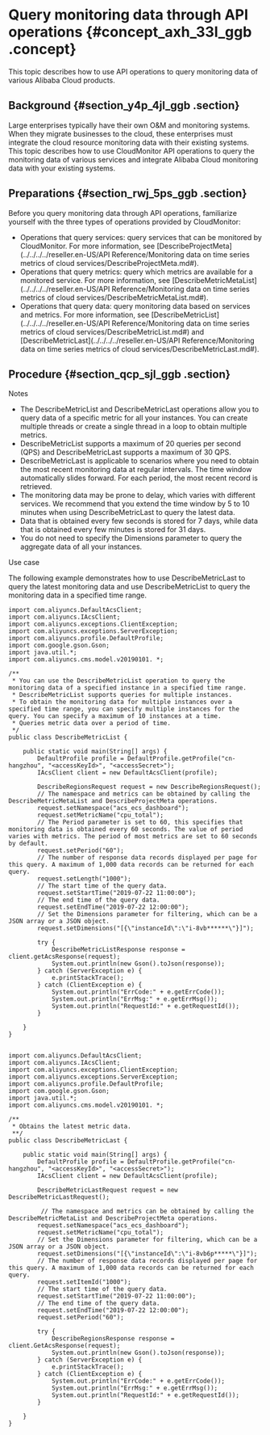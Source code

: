 # Query monitoring data through API operations {#concept_axh_33l_ggb .concept}

This topic describes how to use API operations to query monitoring data of various Alibaba Cloud products.

## Background {#section_y4p_4jl_ggb .section}

Large enterprises typically have their own O&M and monitoring systems. When they migrate businesses to the cloud, these enterprises must integrate the cloud resource monitoring data with their existing systems. This topic describes how to use CloudMonitor API operations to query the monitoring data of various services and integrate Alibaba Cloud monitoring data with your existing systems.

## Preparations {#section_rwj_5ps_ggb .section}

Before you query monitoring data through API operations, familiarize yourself with the three types of operations provided by CloudMonitor:

-   Operations that query services: query services that can be monitored by CloudMonitor. For more information, see [DescribeProjectMeta](../../../../reseller.en-US/API Reference/Monitoring data on time series metrics of cloud services/DescribeProjectMeta.md#).
-   Operations that query metrics: query which metrics are available for a monitored service. For more information, see [DescribeMetricMetaList](../../../../reseller.en-US/API Reference/Monitoring data on time series metrics of cloud services/DescribeMetricMetaList.md#).
-   Operations that query data: query monitoring data based on services and metrics. For more information, see [DescribeMetricList](../../../../reseller.en-US/API Reference/Monitoring data on time series metrics of cloud services/DescribeMetricList.md#) and [DescribeMetricLast](../../../../reseller.en-US/API Reference/Monitoring data on time series metrics of cloud services/DescribeMetricLast.md#).

## Procedure {#section_qcp_sjl_ggb .section}

Notes

-   The DescribeMetricList and DescribeMetricLast operations allow you to query data of a specific metric for all your instances. You can create multiple threads or create a single thread in a loop to obtain multiple metrics.
-   DescribeMetricList supports a maximum of 20 queries per second \(QPS\) and DescribeMetricLast supports a maximum of 30 QPS.
-   DescribeMetricLast is applicable to scenarios where you need to obtain the most recent monitoring data at regular intervals. The time window automatically slides forward. For each period, the most recent record is retrieved.
-   The monitoring data may be prone to delay, which varies with different services. We recommend that you extend the time window by 5 to 10 minutes when using DescribeMetricLast to query the latest data.
-   Data that is obtained every few seconds is stored for 7 days, while data that is obtained every few minutes is stored for 31 days.
-   You do not need to specify the Dimensions parameter to query the aggregate data of all your instances.

Use case

The following example demonstrates how to use DescribeMetricLast to query the latest monitoring data and use DescribeMetricList to query the monitoring data in a specified time range.

``` {#codeblock_lt7_uyv_77k .language-java}
import com.aliyuncs.DefaultAcsClient;
import com.aliyuncs.IAcsClient;
import com.aliyuncs.exceptions.ClientException;
import com.aliyuncs.exceptions.ServerException;
import com.aliyuncs.profile.DefaultProfile;
import com.google.gson.Gson;
import java.util.*;
import com.aliyuncs.cms.model.v20190101. *;

/**
 * You can use the DescribeMetricList operation to query the monitoring data of a specified instance in a specified time range.
 * DescribeMetricList supports queries for multiple instances.
 * To obtain the monitoring data for multiple instances over a specified time range, you can specify multiple instances for the query. You can specify a maximum of 10 instances at a time.
 * Queries metric data over a period of time.
 */
public class DescribeMetricList {

    public static void main(String[] args) {
        DefaultProfile profile = DefaultProfile.getProfile("cn-hangzhou", "<accessKeyId>", "<accessSecret>");
        IAcsClient client = new DefaultAcsClient(profile);

        DescribeRegionsRequest request = new DescribeRegionsRequest();
        // The namespace and metrics can be obtained by calling the DescribeMetricMetaList and DescribeProjectMeta operations.
        request.setNamespace("acs_ecs_dashboard");
        request.setMetricName("cpu_total");
        // The Period parameter is set to 60, this specifies that monitoring data is obtained every 60 seconds. The value of period varies with metrics. The period of most metrics are set to 60 seconds by default.
        request.setPeriod("60");
        // The number of response data records displayed per page for this query. A maximum of 1,000 data records can be returned for each query.
        request.setLength("1000");
        // The start time of the query data.
        request.setStartTime("2019-07-22 11:00:00");
        // The end time of the query data.
        request.setEndTime("2019-07-22 12:00:00");
        // Set the Dimensions parameter for filtering, which can be a JSON array or a JSON object.
        request.setDimensions("[{\"instanceId\":\"i-8vb******\"}]");

        try {
            DescribeMetricListResponse response = client.getAcsResponse(request);
            System.out.println(new Gson().toJson(response));
        } catch (ServerException e) {
            e.printStackTrace();
        } catch (ClientException e) {
            System.out.println("ErrCode:" + e.getErrCode());
            System.out.println("ErrMsg:" + e.getErrMsg());
            System.out.println("RequestId:" + e.getRequestId());
        }

    }
}
				
```

``` {#codeblock_d7c_mqp_ynx .language-java}
import com.aliyuncs.DefaultAcsClient;
import com.aliyuncs.IAcsClient;
import com.aliyuncs.exceptions.ClientException;
import com.aliyuncs.exceptions.ServerException;
import com.aliyuncs.profile.DefaultProfile;
import com.google.gson.Gson;
import java.util.*;
import com.aliyuncs.cms.model.v20190101. *;

/**
 * Obtains the latest metric data.
 **/
public class DescribeMetricLast {

    public static void main(String[] args) {
        DefaultProfile profile = DefaultProfile.getProfile("cn-hangzhou", "<accessKeyId>", "<accessSecret>");
        IAcsClient client = new DefaultAcsClient(profile);

        DescribeMetricLastRequest request = new DescribeMetricLastRequest();

         // The namespace and metrics can be obtained by calling the DescribeMetricMetaList and DescribeProjectMeta operations.        
        request.setNamespace("acs_ecs_dashboard");
        request.setMetricName("cpu_total");
        // Set the Dimensions parameter for filtering, which can be a JSON array or a JSON object.
        request.setDimensions("[{\"instanceId\":\"i-8vb6p*****\"}]");
        // The number of response data records displayed per page for this query. A maximum of 1,000 data records can be returned for each query.
        request.setItemId("1000");
        // The start time of the query data.
        request.setStartTime("2019-07-22 11:00:00");
        // The end time of the query data.
        request.setEndTime("2019-07-22 12:00:00");
        request.setPeriod("60");

        try {
            DescribeRegionsResponse response = client.GetAcsResponse(request);
            System.out.println(new Gson().toJson(response));
        } catch (ServerException e) {
            e.printStackTrace();
        } catch (ClientException e) {
            System.out.println("ErrCode:" + e.getErrCode());
            System.out.println("ErrMsg:" + e.getErrMsg());
            System.out.println("RequestId:" + e.getRequestId());
        }

    }
}               
```

